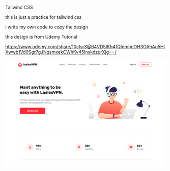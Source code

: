 Tailwind CSS

this is just a practice for tailwind css

i write my own code to copy the design

this design is from Udemy Tutorial

https://www.udemy.com/share/10cIsr3@64VD5IKh41QIdmhcOH3OAhAu5HlXwwb1Vd0Sgr7gJNqsmxekCWhKv45lnxkdzurXjg==/

![image alt](https://github.com/JMRFB/LaslesVPN-tailwindcss/blob/c08f1968423553845d1b3747a8733771ab5b513c/src/img/Screenshot%202025-04-17%20122403.png)
